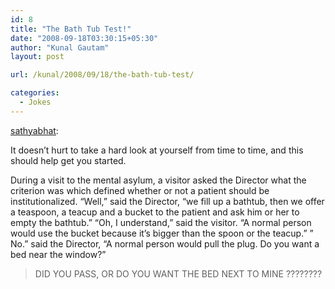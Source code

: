 ```yaml
---
id: 8
title: "The Bath Tub Test!"
date: "2008-09-18T03:30:15+05:30"
author: "Kunal Gautam"
layout: post

url: /kunal/2008/09/18/the-bath-tub-test/

categories:
  - Jokes
---
```


[sathyabhat](http://sathyabhat.tumblr.com/post/50363785/the-bath-tub-test):

It doesn’t hurt to take a hard look at yourself from time to time, and this should help get you started.

During a visit to the mental asylum, a visitor asked the Director what the criterion was which defined whether or not a patient should be institutionalized. “Well,” said the Director, “we fill up a bathtub, then we offer a teaspoon, a teacup and a bucket to the patient and ask him or her to empty the bathtub.” “Oh, I understand,” said the visitor. “A normal person would use the bucket because it’s bigger than the spoon or the teacup.” ” No.” said the Director, “A normal person would pull the plug. Do you want a bed near the window?”

> DID YOU PASS, OR DO YOU WANT THE BED NEXT TO MINE ????????
